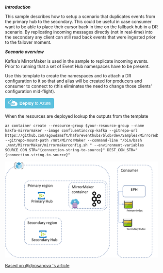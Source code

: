 ***Introduction***

This sample describes how to setup a scenario that duplicates events from the primary hub to the secondary. This could be useful in case consumer want to be able to place their cursor back in time on the fallback hub in a DR scenario. By replicating incoming messages directly (not in real-time) into the secondary any client can still read back events that were ingested prior to the failover moment.

***Scenario overview***

Kafka's MirrorMaker is used in the sample to replicate incoming events. Prior to running that a set of Event Hub namespaces have to be present.

Use this template to create the namespaces and to attach a DR configuration to it so that and alias will be created for producers and consumer to connect to (this eliminates the need to change those clients' configuration mid-flight).

<a href="https://portal.azure.com/#create/Microsoft.Template/uri/https%3A%2F%2Fraw.githubusercontent.com%2Fagowdamsft%2Fhaforeventhubs%2Fdev%2FSamples%2FMirroredSecondary%2Ftemplate.json" target="_blank">
    <img src="https://raw.githubusercontent.com/Azure/azure-quickstart-templates/master/1-CONTRIBUTION-GUIDE/images/deploytoazure.png"/>
</a>

When the resources are deployed lookup the outputs from the template


```
az container create --resource-group $your-resource-group --name kakfa-mirrormaker --image confluentinc/cp-kafka --gitrepo-url https://github.com/agowdamsft/haforeventhubs/blob/dev/Samples/MirroredSecondary --gitrepo-mount-path /mnt/MirrorMaker --command-line "/bin/bash ./mnt/MirrorMaker/mirrormakerconfig.sh " --environment-variables SOURCE_CON_STR="{connection-string-to-source}" DEST_CON_STR="{connection-string-to-source}"
```



![alt text](https://github.com/agowdamsft/haforeventhubs/blob/dev/Samples/MirroredSecondary/Overview.png "Overview")



[Based on @djrosanova 's article](https://github.com/djrosanova/EventHubsMirrorMaker)